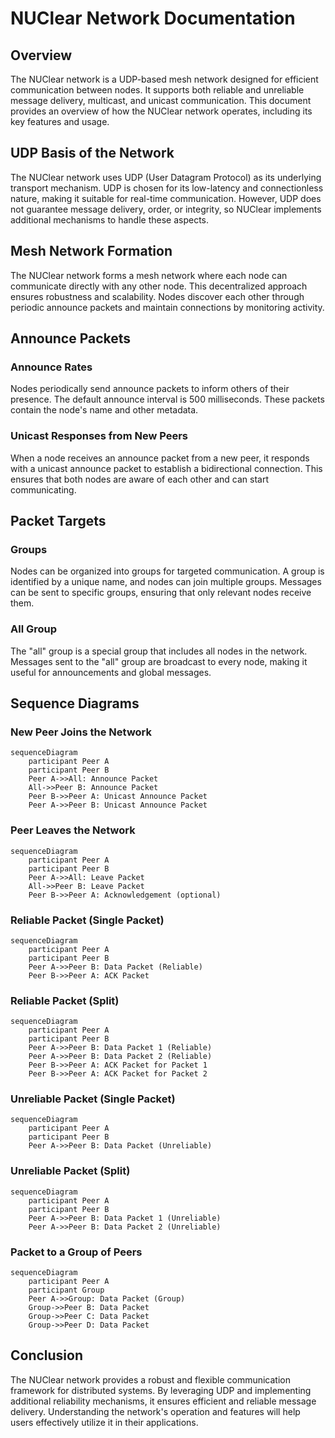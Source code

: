 # NUClear Network Documentation

## Overview

The NUClear network is a UDP-based mesh network designed for efficient communication between nodes. It supports both reliable and unreliable message delivery, multicast, and unicast communication. This document provides an overview of how the NUClear network operates, including its key features and usage.

## UDP Basis of the Network

The NUClear network uses UDP (User Datagram Protocol) as its underlying transport mechanism. UDP is chosen for its low-latency and connectionless nature, making it suitable for real-time communication. However, UDP does not guarantee message delivery, order, or integrity, so NUClear implements additional mechanisms to handle these aspects.

## Mesh Network Formation

The NUClear network forms a mesh network where each node can communicate directly with any other node. This decentralized approach ensures robustness and scalability. Nodes discover each other through periodic announce packets and maintain connections by monitoring activity.

## Announce Packets

### Announce Rates

Nodes periodically send announce packets to inform others of their presence. The default announce interval is 500 milliseconds. These packets contain the node's name and other metadata.

### Unicast Responses from New Peers

When a node receives an announce packet from a new peer, it responds with a unicast announce packet to establish a bidirectional connection. This ensures that both nodes are aware of each other and can start communicating.

## Packet Targets

### Groups

Nodes can be organized into groups for targeted communication. A group is identified by a unique name, and nodes can join multiple groups. Messages can be sent to specific groups, ensuring that only relevant nodes receive them.

### All Group

The "all" group is a special group that includes all nodes in the network. Messages sent to the "all" group are broadcast to every node, making it useful for announcements and global messages.

## Sequence Diagrams

### New Peer Joins the Network

```mermaid
sequenceDiagram
    participant Peer A
    participant Peer B
    Peer A->>All: Announce Packet
    All->>Peer B: Announce Packet
    Peer B->>Peer A: Unicast Announce Packet
    Peer A->>Peer B: Unicast Announce Packet
```

### Peer Leaves the Network

```mermaid
sequenceDiagram
    participant Peer A
    participant Peer B
    Peer A->>All: Leave Packet
    All->>Peer B: Leave Packet
    Peer B->>Peer A: Acknowledgement (optional)
```

### Reliable Packet (Single Packet)

```mermaid
sequenceDiagram
    participant Peer A
    participant Peer B
    Peer A->>Peer B: Data Packet (Reliable)
    Peer B->>Peer A: ACK Packet
```

### Reliable Packet (Split)

```mermaid
sequenceDiagram
    participant Peer A
    participant Peer B
    Peer A->>Peer B: Data Packet 1 (Reliable)
    Peer A->>Peer B: Data Packet 2 (Reliable)
    Peer B->>Peer A: ACK Packet for Packet 1
    Peer B->>Peer A: ACK Packet for Packet 2
```

### Unreliable Packet (Single Packet)

```mermaid
sequenceDiagram
    participant Peer A
    participant Peer B
    Peer A->>Peer B: Data Packet (Unreliable)
```

### Unreliable Packet (Split)

```mermaid
sequenceDiagram
    participant Peer A
    participant Peer B
    Peer A->>Peer B: Data Packet 1 (Unreliable)
    Peer A->>Peer B: Data Packet 2 (Unreliable)
```

### Packet to a Group of Peers

```mermaid
sequenceDiagram
    participant Peer A
    participant Group
    Peer A->>Group: Data Packet (Group)
    Group->>Peer B: Data Packet
    Group->>Peer C: Data Packet
    Group->>Peer D: Data Packet
```

## Conclusion

The NUClear network provides a robust and flexible communication framework for distributed systems. By leveraging UDP and implementing additional reliability mechanisms, it ensures efficient and reliable message delivery. Understanding the network's operation and features will help users effectively utilize it in their applications.

